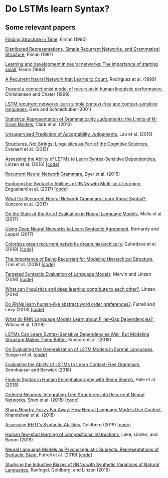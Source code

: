 # Do LSTMs learn Syntax?

## Some relevant papers

[Finding Structure in Time](https://crl.ucsd.edu/~elman/Papers/fsit.pdf), Elman (1990)

[Distributed Representations, Simple Recurrent Networks, and Grammatical Structure](https://link.springer.com/content/pdf/10.1023/A:1022699029236.pdf), Elman (1991)

[Learning and development in neural networks: The importance of starting small](http://citeseerx.ist.psu.edu/viewdoc/download?doi=10.1.1.128.4487&rep=rep1&type=pdf), Elamn (1993)

[A Recurrent Neural Network that Learns to Count](http://fuzzy.cs.ovgu.de/publications/other/RodWilElm99.pdf), Rodriguez et al. (1999)

[Toward a connectionist model of recursion in human linguistic performance](https://pdfs.semanticscholar.org/6111/e54dca481ee9176f718e2f33281d944d1fcd.pdf), Christiansen and Chater (1999)

[LSTM recurrent networks learn simple context-free and context-sensitive languages](https://www.researchgate.net/publication/3303030_LSTM_recurrent_networks_learn_simple_context-free_and_context-sensitive_languages), Gers and Schmidhuber (2001)

[Statistical Representation of Grammaticality Judgements: the Limits of N-Gram Models](https://pdfs.semanticscholar.org/e442/a3ca917b8b491375c9662843f7fd8c729598.pdf), Clark et al. (2013)

[Unsupervised Prediction of Acceptability Judgements](https://www.aclweb.org/anthology/P15-1156), Lau et al. (2015)

[Structures, Not Strings: Linguistics as Part of the Cognitive Sciences](https://www.sciencedirect.com/science/article/pii/S1364661315002326), Everaert et al. (2015) 

[Assessing the Ability of LSTMs to Learn Syntax-Sensitive Dependencies](http://aclweb.org/anthology/Q16-1037), Linzen et al. (2016) [[code]](https://github.com/TalLinzen/rnn_agreement)

[Recurrent Neural Network Grammars](https://www.aclweb.org/anthology/N16-1024), Dyer et al. (2016)

[Exploring the Syntactic Abilities of RNNs with Multi-task Learning](http://aclweb.org/anthology/K17-1003), Enguehard et al. (2017) [[code]](https://github.com/emengd/multitask-agreement)

[What Do Recurrent Neural Network Grammars Learn About Syntax?](http://aclweb.org/anthology/E17-1117), Kuncoro et al. (2017)

[On the State of the Art of Evaluation in Neural Language Models](https://arxiv.org/pdf/1707.05589.pdf), Melis et al. (2017) 

[Using Deep Neural Networks to Learn Syntactic Agreement](http://csli-lilt.stanford.edu/ojs/index.php/LiLT/article/view/94/79), Bernardy and Lappin (2017)

[Colorless green recurrent networks dream hierarchically](http://aclweb.org/anthology/N18-1108), Gulordava et al. (2018) [[code]](https://github.com/facebookresearch/colorlessgreenRNNs)

[The Importance of Being Recurrent for Modeling Hierarchical Structure](http://aclweb.org/anthology/D18-1503), Tran et al. (2018) [[code]](https://github.com/ketranm/fan_vs_rnn)

[Targeted Syntactic Evaluation of Language Models](http://aclweb.org/anthology/D18-1151), Marvin and Linzen (2018) [[code]](https://github.com/BeckyMarvin/LM_syneval)

[What can linguistics and deep learning contribute to each other?](https://arxiv.org/pdf/1809.04179.pdf), Linzen (2018)

[Do RNNs learn human-like abstract word order preferences?](https://arxiv.org/pdf/1811.01866.pdf), Futrell and Levy (2018) [[code]](https://github.com/langprocgroup/rnn_soft_constraints)

[What do RNN Language Models Learn about Filler–Gap Dependencies?](http://aclweb.org/anthology/W18-5423), Wilcox et al. (2018)

[LSTMs Can Learn Syntax-Sensitive Dependencies Well, But Modeling Structure Makes Them Better](http://aclweb.org/anthology/P18-1132), Kuncoro et al. (2018)

[On Evaluating the Generalization of LSTM Models in Formal Languages](https://arxiv.org/pdf/1811.01001.pdf), Suzgun et al. [[code]](https://github.com/suzgunmirac/lstm-eval)

[Evaluating the Ability of LSTMs to Learn Context-Free Grammars](http://aclweb.org/anthology/W18-5414), Sennhauser and Berwick (2018)

[Finding Syntax in Human Encephalography with Beam Search](http://aclweb.org/anthology/P18-1254), Hale et al. (2018)

[Ordered Neurons: Integrating Tree Structures into Recurrent Neural Networks](https://arxiv.org/pdf/1810.09536.pdf), Shen et al. (2018) [[code]](https://github.com/yikangshen/Ordered-Neurons)

[Sharp Nearby, Fuzzy Far Away: How Neural Language Models Use Context](http://aclweb.org/anthology/P18-1027), Khandelwal et al. (2018)

[Assessing BERT’s Syntactic Abilities](https://arxiv.org/pdf/1901.05287.pdf), Goldberg (2019) [[code]](https://github.com/yoavg/bert-syntax)

[Human few-shot learning of compositional instructions](https://arxiv.org/pdf/1901.04587.pdf), Lake, Linzen, and Baroni (2019)

[Neural Language Models as Psycholinguistic Subjects: Representations of Syntactic State](https://arxiv.org/pdf/1903.03260.pdf), Futrell et al. (2019) [[code]](https://github.com/langprocgroup/nn_syntactic_state)

[Studying the Inductive Biases of RNNs with Synthetic Variations of Natural Languages](https://arxiv.org/pdf/1903.06400.pdf),  Ravfogel, Goldberg, and Linzen (2019)
